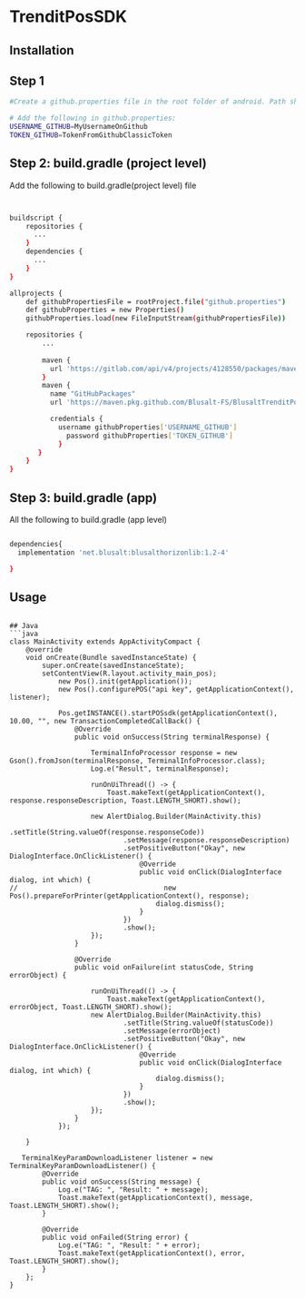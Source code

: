 # TrenditPosSDK

## Installation

## Step 1
```sh
#Create a github.properties file in the root folder of android. Path should be like below: E.g. "mySampleApp/android/github.properties"

# Add the following in github.properties:
USERNAME_GITHUB=MyUsernameOnGithub
TOKEN_GITHUB=TokenFromGithubClassicToken
```

## Step 2: build.gradle (project level)
Add the following to build.gradle(project level) file
```sh


buildscript {
    repositories {
      ...
    }
    dependencies {
      ...
    }
}

allprojects {
    def githubPropertiesFile = rootProject.file("github.properties")
    def githubProperties = new Properties()
    githubProperties.load(new FileInputStream(githubPropertiesFile))

    repositories {
        ...
                
        maven {
          url 'https://gitlab.com/api/v4/projects/4128550/packages/maven'
        }
        maven {
          name "GitHubPackages"
          url 'https://maven.pkg.github.com/Blusalt-FS/BlusaltTrenditPosSDK'

          credentials {
            username githubProperties['USERNAME_GITHUB']
              password githubProperties['TOKEN_GITHUB']
            }
       }
    }
}

```


## Step 3: build.gradle (app)
All the following to build.gradle (app level)

```sh

dependencies{
  implementation 'net.blusalt:blusalthorizonlib:1.2-4'

}
```


## Usage
```

## Java
```java
class MainActivity extends AppActivityCompact {
    @override
    void onCreate(Bundle savedInstanceState) {
        super.onCreate(savedInstanceState);
        setContentView(R.layout.activity_main_pos);
            new Pos().init(getApplication());
            new Pos().configurePOS("api key", getApplicationContext(), listener);

            Pos.getINSTANCE().startPOSsdk(getApplicationContext(), 10.00, "", new TransactionCompletedCallBack() {
                @Override
                public void onSuccess(String terminalResponse) {

                    TerminalInfoProcessor response = new Gson().fromJson(terminalResponse, TerminalInfoProcessor.class);
                    Log.e("Result", terminalResponse);

                    runOnUiThread(() -> {
                        Toast.makeText(getApplicationContext(), response.responseDescription, Toast.LENGTH_SHORT).show();

                    new AlertDialog.Builder(MainActivity.this)
                            .setTitle(String.valueOf(response.responseCode))
                            .setMessage(response.responseDescription)
                            .setPositiveButton("Okay", new DialogInterface.OnClickListener() {
                                @Override
                                public void onClick(DialogInterface dialog, int which) {
//                                    new Pos().prepareForPrinter(getApplicationContext(), response);
                                    dialog.dismiss();
                                }
                            })
                            .show();
                    });
                }

                @Override
                public void onFailure(int statusCode, String errorObject) {

                    runOnUiThread(() -> {
                        Toast.makeText(getApplicationContext(), errorObject, Toast.LENGTH_SHORT).show();
                    new AlertDialog.Builder(MainActivity.this)
                            .setTitle(String.valueOf(statusCode))
                            .setMessage(errorObject)
                            .setPositiveButton("Okay", new DialogInterface.OnClickListener() {
                                @Override
                                public void onClick(DialogInterface dialog, int which) {
                                    dialog.dismiss();
                                }
                            })
                            .show();
                    });
                }
            });

    }

   TerminalKeyParamDownloadListener listener = new TerminalKeyParamDownloadListener() {
        @Override
        public void onSuccess(String message) {
            Log.e("TAG: ", "Result: " + message);
            Toast.makeText(getApplicationContext(), message, Toast.LENGTH_SHORT).show();
        }

        @Override
        public void onFailed(String error) {
            Log.e("TAG: ", "Result: " + error);
            Toast.makeText(getApplicationContext(), error, Toast.LENGTH_SHORT).show();
        }
    };
}


